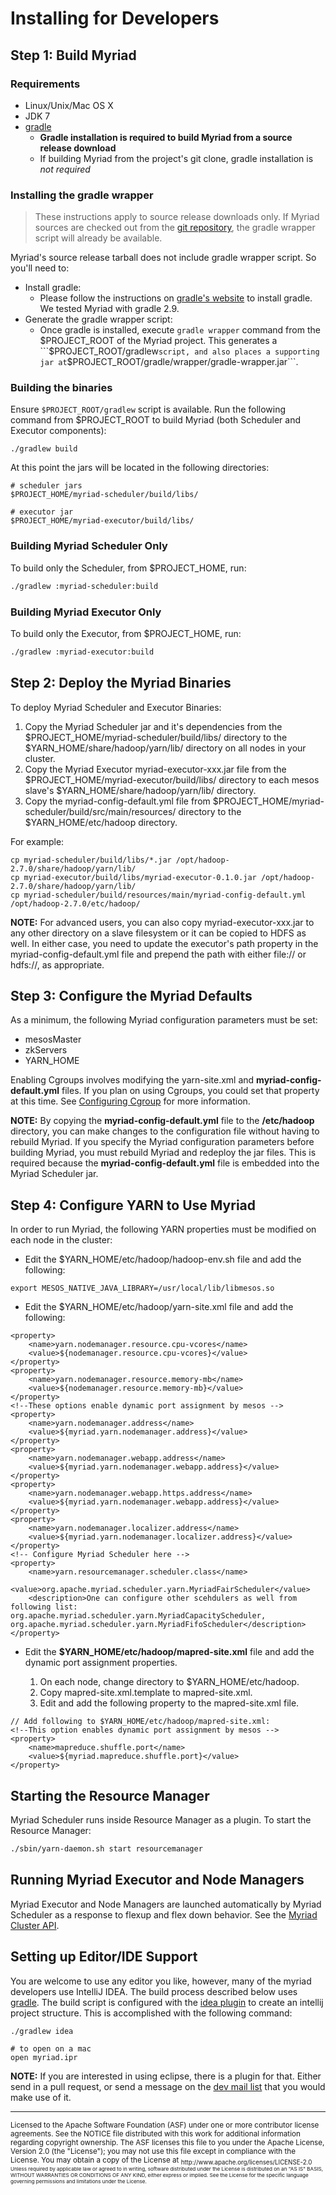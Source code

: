 # Installing for Developers

## Step 1: Build Myriad

### Requirements
 - Linux/Unix/Mac OS X 
 - JDK 7
 - [gradle](http://gradle.org) 
 	- **Gradle installation is required to build Myriad from a source release download**
 	- If building Myriad from the project's git clone, gradle installation is *not required* 

### Installing the gradle wrapper
> These instructions apply to source release downloads only. 
> If Myriad sources are checked out from the [git repository](https://github.com/apache/incubator-myriad), the gradle wrapper script will already be available.

Myriad's source release tarball does not include gradle wrapper script. So you'll need to:

- Install gradle:
	- Please follow the instructions on [gradle's website](http://gradle.org) to install gradle. We tested Myriad with gradle 2.9.
- Generate the gradle wrapper script:
	- Once gradle is installed, execute ```gradle wrapper``` command from the $PROJECT_ROOT of the Myriad project. This generates a ```$PROJECT_ROOT/gradlew``` script, and also places a supporting jar at ```$PROJECT_ROOT/gradle/wrapper/gradle-wrapper.jar```.

### Building the binaries

 Ensure ```$PROJECT_ROOT/gradlew``` script is available. Run the following command from $PROJECT_ROOT to build Myriad (both Scheduler and Executor components):

```
./gradlew build
```

At this point the jars will be located in the following directories:
```
# scheduler jars
$PROJECT_HOME/myriad-scheduler/build/libs/

# executor jar
$PROJECT_HOME/myriad-executor/build/libs/
```

### Building Myriad Scheduler Only

To build only the Scheduler, from $PROJECT_HOME, run:

```bash
./gradlew :myriad-scheduler:build
```

### Building Myriad Executor Only

To build only the Executor, from $PROJECT_HOME, run:

```bash
./gradlew :myriad-executor:build
```

## Step 2: Deploy the Myriad Binaries

To deploy Myriad Scheduler and Executor Binaries:

1. Copy the Myriad Scheduler jar and it's dependencies from the $PROJECT_HOME/myriad-scheduler/build/libs/ directory to the $YARN_HOME/share/hadoop/yarn/lib/ directory on all nodes in your cluster.
2. Copy the Myriad Executor myriad-executor-xxx.jar file from the $PROJECT_HOME/myriad-executor/build/libs/ directory to each mesos slave's $YARN_HOME/share/hadoop/yarn/lib/ directory.
3. Copy the myriad-config-default.yml file from $PROJECT_HOME/myriad-scheduler/build/src/main/resources/ directory to the $YARN_HOME/etc/hadoop directory.

For example:

```
cp myriad-scheduler/build/libs/*.jar /opt/hadoop-2.7.0/share/hadoop/yarn/lib/
cp myriad-executor/build/libs/myriad-executor-0.1.0.jar /opt/hadoop-2.7.0/share/hadoop/yarn/lib/
cp myriad-scheduler/build/resources/main/myriad-config-default.yml /opt/hadoop-2.7.0/etc/hadoop/
```

**NOTE:** For advanced users, you can also copy myriad-executor-xxx.jar to any other directory on a slave filesystem or it can be copied to HDFS as well. In either case, you need to update the executor's path property in the myriad-config-default.yml file and prepend the path with either file:// or hdfs://, as appropriate.


## Step 3: Configure the Myriad Defaults

As a minimum, the following Myriad configuration parameters must be set:

* mesosMaster
* zkServers
* YARN_HOME

Enabling Cgroups involves modifying the yarn-site.xml and **myriad-config-default.yml** files. If you plan on using Cgroups, you could set that property at this time. See [Configuring Cgroup](cgroups.md) for more information.

**NOTE:** By copying the **myriad-config-default.yml** file to the **/etc/hadoop** directory, you can make changes to the configuration file without having to rebuild Myriad. If you specify the Myriad configuration parameters before building Myriad, you must rebuild Myriad and redeploy the jar files. This is required because the **myriad-config-default.yml** file is embedded into the Myriad Scheduler jar.


## Step 4: Configure YARN to Use Myriad

In order to run Myriad, the following YARN properties must be modified on each node in the cluster:

* Edit the $YARN_HOME/etc/hadoop/hadoop-env.sh file and add the following:

```
export MESOS_NATIVE_JAVA_LIBRARY=/usr/local/lib/libmesos.so
```

* Edit the $YARN_HOME/etc/hadoop/yarn-site.xml file and add the following:


```
<property>
    <name>yarn.nodemanager.resource.cpu-vcores</name>
    <value>${nodemanager.resource.cpu-vcores}</value>
</property>
<property>
    <name>yarn.nodemanager.resource.memory-mb</name>
    <value>${nodemanager.resource.memory-mb}</value>
</property>
<!--These options enable dynamic port assignment by mesos -->
<property>
    <name>yarn.nodemanager.address</name>
    <value>${myriad.yarn.nodemanager.address}</value>
</property>
<property>
    <name>yarn.nodemanager.webapp.address</name>
    <value>${myriad.yarn.nodemanager.webapp.address}</value>
</property>
<property>
    <name>yarn.nodemanager.webapp.https.address</name>
    <value>${myriad.yarn.nodemanager.webapp.address}</value>
</property>
<property>
    <name>yarn.nodemanager.localizer.address</name>
    <value>${myriad.yarn.nodemanager.localizer.address}</value>
</property>
<!-- Configure Myriad Scheduler here -->
<property>
    <name>yarn.resourcemanager.scheduler.class</name>
    <value>org.apache.myriad.scheduler.yarn.MyriadFairScheduler</value>
    <description>One can configure other scehdulers as well from following list: org.apache.myriad.scheduler.yarn.MyriadCapacityScheduler, org.apache.myriad.scheduler.yarn.MyriadFifoScheduler</description>
</property>
```


* Edit the **$YARN_HOME/etc/hadoop/mapred-site.xml** file and add the dynamic port assignment properties.

	1. On each node, change directory to $YARN_HOME/etc/hadoop.
	2. Copy mapred-site.xml.template to mapred-site.xml.
	3. Edit and add the following property to the mapred-site.xml file.

```
// Add following to $YARN_HOME/etc/hadoop/mapred-site.xml:
<!--This option enables dynamic port assignment by mesos -->
<property>
    <name>mapreduce.shuffle.port</name>
    <value>${myriad.mapreduce.shuffle.port}</value>
</property>
```

## Starting the Resource Manager
Myriad Scheduler runs inside Resource Manager as a plugin. To start the Resource Manager:

```bash
./sbin/yarn-daemon.sh start resourcemanager
```

##  Running Myriad Executor and Node Managers
Myriad Executor and Node Managers are launched automatically by Myriad Scheduler as a response to flexup and flex down behavior. See the [Myriad Cluster API](API.md).

## Setting up Editor/IDE Support

You are welcome to use any editor you like, however, many of the myriad developers use IntelliJ IDEA. The build process described below uses [gradle](https://gradle.org/).   The build script is configured with the [idea plugin](https://docs.gradle.org/current/userguide/idea_plugin.html) to create an intellij project structure.   This is accomplished with the following command:

```
./gradlew idea

# to open on a mac
open myriad.ipr
```

**NOTE:** If you are interested in using eclipse, there is a plugin for that.  Either send in a pull request, or send a message on the [dev mail list](dev@myriad.incubator.apache.org) that you would make use of it.

---
<sub>
Licensed to the Apache Software Foundation (ASF) under one
or more contributor license agreements.  See the NOTICE file
distributed with this work for additional information
regarding copyright ownership.  The ASF licenses this file
to you under the Apache License, Version 2.0 (the
"License"); you may not use this file except in compliance
with the License.  You may obtain a copy of the License at

<sub>
  http://www.apache.org/licenses/LICENSE-2.0

<sub>
Unless required by applicable law or agreed to in writing,
software distributed under the License is distributed on an
"AS IS" BASIS, WITHOUT WARRANTIES OR CONDITIONS OF ANY
KIND, either express or implied.  See the License for the
specific language governing permissions and limitations
under the License.
